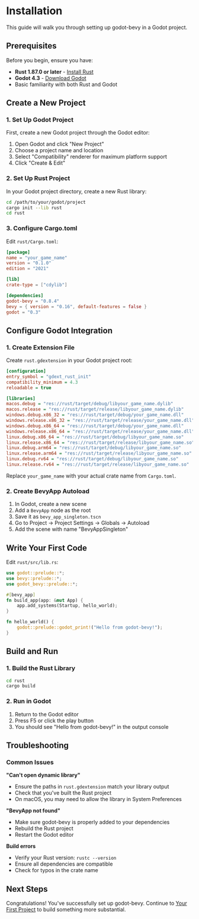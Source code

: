 # Installation

This guide will walk you through setting up godot-bevy in a Godot project.

## Prerequisites

Before you begin, ensure you have:

- **Rust 1.87.0 or later** - [Install Rust](https://rustup.rs/)
- **Godot 4.3** - [Download Godot](https://godotengine.org/download)
- Basic familiarity with both Rust and Godot

## Create a New Project

### 1. Set Up Godot Project

First, create a new Godot project through the Godot editor:

1. Open Godot and click "New Project"
2. Choose a project name and location
3. Select "Compatibility" renderer for maximum platform support
4. Click "Create & Edit"

### 2. Set Up Rust Project

In your Godot project directory, create a new Rust library:

```bash
cd /path/to/your/godot/project
cargo init --lib rust
cd rust
```

### 3. Configure Cargo.toml

Edit `rust/Cargo.toml`:

```toml
[package]
name = "your_game_name"
version = "0.1.0"
edition = "2021"

[lib]
crate-type = ["cdylib"]

[dependencies]
godot-bevy = "0.8.4"
bevy = { version = "0.16", default-features = false }
godot = "0.3"
```

## Configure Godot Integration

### 1. Create Extension File

Create `rust.gdextension` in your Godot project root:

```ini
[configuration]
entry_symbol = "gdext_rust_init"
compatibility_minimum = 4.3
reloadable = true

[libraries]
macos.debug = "res://rust/target/debug/libyour_game_name.dylib"
macos.release = "res://rust/target/release/libyour_game_name.dylib"
windows.debug.x86_32 = "res://rust/target/debug/your_game_name.dll"
windows.release.x86_32 = "res://rust/target/release/your_game_name.dll"
windows.debug.x86_64 = "res://rust/target/debug/your_game_name.dll"
windows.release.x86_64 = "res://rust/target/release/your_game_name.dll"
linux.debug.x86_64 = "res://rust/target/debug/libyour_game_name.so"
linux.release.x86_64 = "res://rust/target/release/libyour_game_name.so"
linux.debug.arm64 = "res://rust/target/debug/libyour_game_name.so"
linux.release.arm64 = "res://rust/target/release/libyour_game_name.so"
linux.debug.rv64 = "res://rust/target/debug/libyour_game_name.so"
linux.release.rv64 = "res://rust/target/release/libyour_game_name.so"
```

Replace `your_game_name` with your actual crate name from `Cargo.toml`.

### 2. Create BevyApp Autoload

1. In Godot, create a new scene
2. Add a `BevyApp` node as the root
3. Save it as `bevy_app_singleton.tscn`
4. Go to Project → Project Settings → Globals → Autoload
5. Add the scene with name "BevyAppSingleton"

## Write Your First Code

Edit `rust/src/lib.rs`:

```rust
use godot::prelude::*;
use bevy::prelude::*;
use godot_bevy::prelude::*;

#[bevy_app]
fn build_app(app: &mut App) {
    app.add_systems(Startup, hello_world);
}

fn hello_world() {
    godot::prelude::godot_print!("Hello from godot-bevy!");
}
```

## Build and Run

### 1. Build the Rust Library

```bash
cd rust
cargo build
```

### 2. Run in Godot

1. Return to the Godot editor
2. Press F5 or click the play button
3. You should see "Hello from godot-bevy!" in the output console

## Troubleshooting

### Common Issues

**"Can't open dynamic library"**
- Ensure the paths in `rust.gdextension` match your library output
- Check that you've built the Rust project
- On macOS, you may need to allow the library in System Preferences

**"BevyApp not found"**
- Make sure godot-bevy is properly added to your dependencies
- Rebuild the Rust project
- Restart the Godot editor

**Build errors**
- Verify your Rust version: `rustc --version`
- Ensure all dependencies are compatible
- Check for typos in the crate name

## Next Steps

Congratulations! You've successfully set up godot-bevy. Continue to [Your First Project](./first-project.md) to build something more substantial.
